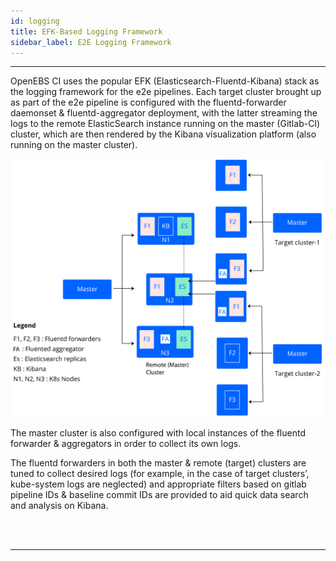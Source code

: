 ```yaml
---
id: logging 
title: EFK-Based Logging Framework
sidebar_label: E2E Logging Framework
---
```

------

OpenEBS CI uses the popular EFK (Elasticsearch-Fluentd-Kibana) stack as the logging framework 
for the e2e pipelines. Each target cluster brought up as part of the e2e pipeline is configured 
with the fluentd-forwarder daemonset & fluentd-aggregator deployment, with the latter streaming 
the logs to the remote ElasticSearch instance running on the master (Gitlab-CI) cluster, which 
are then rendered by the Kibana visualization platform (also running on the master cluster). 

![efk-logging](/docs/assets/ci-workflows/e2e_logging_framework.svg)

The master cluster is also configured with local instances of the fluentd forwarder & aggregators 
in order to collect its own logs.

The fluentd forwarders in both the master & remote (target) clusters are tuned to collect desired 
logs (for example, in the case of target clusters’,  kube-system logs are neglected) and appropriate 
filters based on gitlab pipeline IDs & baseline commit IDs are provided to aid quick data search 
and analysis on Kibana. 



<br>

<br>

<hr>

<br>

<br>



<!-- Hotjar Tracking Code for https://docs.openebs.io -->

<script>
    (function(h,o,t,j,a,r){
        h.hj=h.hj||function(){(h.hj.q=h.hj.q||[]).push(arguments)};
        h._hjSettings={hjid:1239116,hjsv:6};
        a=o.getElementsByTagName('head')[0];
        r=o.createElement('script');r.async=1;
        r.src=t+h._hjSettings.hjid+j+h._hjSettings.hjsv;
        a.appendChild(r);
    })(window,document,'https://static.hotjar.com/c/hotjar-','.js?sv=');
</script>


<!-- Global site tag (gtag.js) - Google Analytics -->

<script async src="https://www.googletagmanager.com/gtag/js?id=UA-92076314-12"></script>
<script>
  window.dataLayer = window.dataLayer || [];
  function gtag(){dataLayer.push(arguments);}
  gtag('js', new Date());

  gtag('config', 'UA-92076314-12');
</script>
